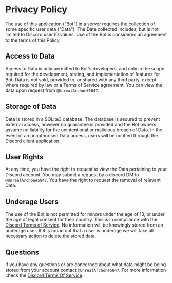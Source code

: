# Privacy Policy

The use of this application ("Bot") in a server requires the collection of some specific user data ("Data"). The Data collected includes, but is not limited to Discord user ID values. Use of the Bot is considered an agreement to the terms of this Policy. 

## Access to Data

Access to Data is only permitted to Bot's developers, and only in the scope required for the development, testing, and implementation of features for Bot. Data is not sold, provided to, or shared with any third party, except where required by law or a Terms of Service agreement. You can view the data upon request from `@UnrealArchon#5847`.

## Storage of Data

Data is stored in a SQLite3 database. The database is secured to prevent external access, however no guarantee is provided and the Bot owners assume no liability for the unintentional or malicious breach of Data. In the event of an unauthorised Data access, users will be notified through the Discord client application.

## User Rights

At any time, you have the right to request to view the Data pertaining to your Discord account. You may submit a request by a discord DM to `@UnrealArchon#5847`. You have the right to request the removal of relevant Data.

## Underage Users

The use of the Bot is not permitted for minors under the age of 13, or under the age of legal consent for their country. This is in compliance with the [Discord Terms of Service](https://discord.com/terms). No information will be knowingly stored from an underage user. If it is found out that a user is underage we will take all necessary action to delete the stored data.

## Questions

If you have any questions or are concerned about what data might be being stored from your account contact `@UnrealArchon#5847`. For more information check the [Discord Terms Of Service](https://discord.com/terms).